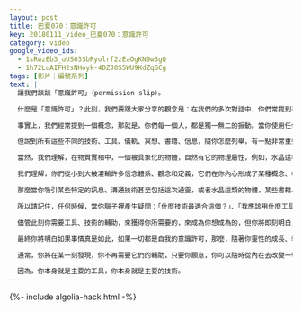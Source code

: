 ```yaml
---
layout: post
title: 巴夏070：意識許可
key: 20180111_video_巴夏070：意識許可
category: video
google_video_ids:
  - 1sRwzEb3_uUS03SbRyolrf2zEaOgKN9w3gQ
  - 1h72LuAIFH2sNHoyk-4DZJ0S5WU9KdZqGCg
tags: [影片｜編號系列]
text: |
  讓我們談談「意識許可」（permission slip）。

  什麼是「意識許可」？此刻，我們要跟大家分享的觀念是：在我們的多次對話中，你們常提到有關不同的工具、儀軌、書籍、信息。我們常常被問到：「這個方法有用嗎？這個儀軌怎麼樣？這個怎樣做最好？那個怎樣做最好？」

  事實上，我們經常提到一個概念，那就是，你們每一個人，都是獨一無二的振動。當你使用任何方法、儀軌、觀念、信息時，在那一刻，從原理上說，它就是你的最佳工具。正是因為頻率的共振，你才選擇了它。所以，即使明天你選擇了另一個工具，只要它吸引著你，只要它和你的頻率共振，只要你相信：是人生的同步性將它吸引至你，那麼，即使它不同於你前一天的選擇，它仍然是那一刻你的最佳工具。因為是你的頻率吸引了它。同頻相吸，異頻相斥。

  但說到所有這些不同的技術、工具、儀軌、冥想、書籍、信息，隨你怎麼列舉，有一點非常重要，我們應該明白：無論是抽象的概念或是形象的道具，它們的本質，都是「意識許可」，是讓自己「回歸真我」的許可證。工具的力量並不源於工具本身，它們本身沒有實際的作用。

  當然，我們理解，在物質實相中，一個被具象化的物體，自然有它的物理屬性，例如，水晶這種物質顯然代表了某種特定的能量模式，沒錯，但儘管如此，我們要表達的重點是：你所使用的物體、理念、技術，無論其本身固有的屬性如何，除非你選擇與它們所象徵的頻率進行對接，否則它們不會對你的內在造成任何改變。所以，是你用自己的力量，在創造效果，只不過在此過程中，你借助自己的信念體系（往往是下意識地），來吸引最符合你內在頻率的工具，以此作為「回歸真我」的意識許可。

  我們理解，你們從小到大被灌輸許多信念體系、觀念和定義，它們在你內心形成了某種概念、模式，讓你們誤以為自己無法成為理想中的自己。你們經常提到，因為各種障礙和挑戰，使自己無法做真正喜歡的事，過真正嚮往的生活。儘管事實不是這樣，但我們明白，對於你們來說，如果你們的信念體系認為「這是真理」，那麼這就是「真理」。因為即使物質實相本質不是真實的，你對物質實相的體驗卻是真實的。「體驗」是唯一真實的，「體驗」就是實相，但你「所體驗的對象」卻不是真實的。

  那麼當你吸引某些特定的訊息、溝通技術甚至包括這次通靈，或者水晶這類的物體，某些書籍、儀軌、冥想法，這一切都是你給自己「簽署」的許可證，使你終於能給自己創造一個安全的空間，來表達更真實的自己。這些工具本身並沒有影響你，都是你自己的「功勞」。但如果你需要一個「藉口」（來做真實的自己），如果你需要一個「來自宇宙的許可」，那麼大可選擇上述這所有的工具，你根據內在信念體系的投射，選擇了合適的工具，其實都是你自己給自己的許可，你借助這些像征、符號，讓自己回歸真實的我。

  所以請記住，任何時候，當你腦子裡產生疑問：「什麼技術最適合這個？」、「我應該用什麼工具？」時，所有被你找到的、推薦給你的、吸引你的工具，都是你給自己的不同版本的意識許可。你通過這些工具的象徵意義，揭露出自己意識中存在的某種思維模式、信念體系和固有定義，當你瞭解到這一點，並帶著這樣的覺知去使用儀軌、工具、技術，你將更迅速、更強烈、更徹底地為自己授權。

  儘管此刻你需要工具、技術的輔助，來獲得你所需要的，來成為你想成為的，但你將即刻明白，你所有的自導自演，只是為了讓一切更「合乎情理」，更符合你的信念體系，從而，你不再有任何理由「不做自己」。

  最終你將明白如果事情真是如此，如果一切都是自我的意識許可，那麼，隨著你靈性的成長、學習和擴展，你將意識到：任何技術、工具都是有效的。它們在各自對應的情景下都是最好的，不分高低，無所謂哪一個「更好」。

  通常，你將在某一刻發現，你不再需要它們的輔助，只要你願意，你可以隨時從內在去改變一切。你將簡化整個流程，不需要技術、工具，你將簡單地說：「好吧，我只是『選擇』，我選擇成為那樣的存在，我選擇那樣的存在狀態，我不需要其他所有的工具、技術，剩下的只是認識到只要我選擇就會我成為那樣，而我選擇什麼由我決定。哪怕我為了好玩、為了找一個「做自己的理由」，而選擇使用某種技術、工具，那也是沒關係的，我大可順其自然，但最終，我將超越對工具的需要。」

  因為，你本身就是主要的工具，你本身就是主要的技術。
---
```


{%- include algolia-hack.html -%}
